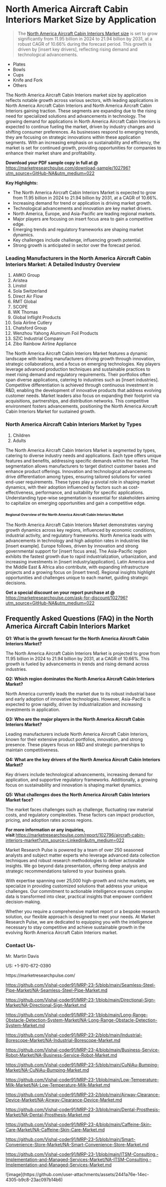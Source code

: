 <h1>North America Aircraft Cabin Interiors Market&nbsp;Size by Application</h1><blockquote><p>The <a href="https://marketresearchpulse.com/download-sample/102796?utm_source=GitHub-NA&amp;utm_medium=022">North America Aircraft Cabin Interiors Market size</a> is set to grow significantly from 11.95 billion in 2024 to 21.94 billion by 2031, at a robust CAGR of 10.66% during the forecast period. This growth is driven by [insert key drivers], reflecting rising demand and technological advancements.</p></blockquote><ul><li>Plates<li> Bowls<li> Cups<li> Knife and Fork<li> Others</li></ul><p>The North America Aircraft Cabin Interiors market size by application reflects notable growth across various sectors, with leading applications in North America Aircraft Cabin Interiors and North America Aircraft Cabin Interiors gaining traction. These segments are expanding due to the rising need for specialized solutions and advancements in technology. The growing demand for applications in North America Aircraft Cabin Interiors is expected to continue fueling the market, driven by industry changes and shifting consumer preferences. As businesses respond to emerging trends, they are focusing on strategic innovations within these application segments. With an increasing emphasis on sustainability and efficiency, the market is set for continued growth, providing opportunities for companies to enhance their market share and profitability.</p><p><strong>Download your PDF sample copy in full at @ </strong><a href="https://marketresearchpulse.com/download-sample/102796?utm_source=GitHub-NA&amp;utm_medium=022">https://marketresearchpulse.com/download-sample/102796?utm_source=GitHub-NA&amp;utm_medium=022</a></p><p><strong>Key Highlights: </strong></p><ul><li>The North America Aircraft Cabin Interiors Market is expected to grow from 11.95 billion in 2024 to 21.94 billion by 2031, at a CAGR of 10.66%.</li><li>Increasing demand for trend or application is driving market growth.</li><li>Technological advancements and innovation are key market drivers.</li><li>North America, Europe, and Asia-Pacific are leading regional markets.</li><li>Major players are focusing on insert focus area to gain a competitive edge.</li><li>Emerging trends and regulatory frameworks are shaping market dynamics.</li><li>Key challenges include challenge, influencing growth potential.</li><li>Strong growth is anticipated in sector over the forecast period.</li></ul><h3>Leading Manufacturers in the North America Aircraft Cabin Interiors Market: A Detailed Industry Overview</h3><ol><li>AMKO Group</li><li>Aristea</li><li>Linstol</li><li>Sola Switzerland</li><li>Direct Air Flow</li><li>RMT Global</li><li>SCOPE</li><li>WK Thomas</li><li>Global Inflight Products</li><li>Sola Airline Cutlery</li><li>Chatsford Group</li><li>Wenzhou Yahong Aluminum Foil Products</li><li>SZIC Industrial Company</li><li>Zibo Rainbow Airline Appliance</li></ol><div class="flex max-w-full flex-col flex-grow"><div class="min-h-8 text-message flex w-full flex-col items-end gap-2 whitespace-normal break-words [.text-message+&amp;]:mt-5" dir="auto" data-message-author-role="assistant" data-message-id="fd8432e4-4910-450d-b182-61b7bfb0a01f" data-message-model-slug="gpt-4o"><div class="flex w-full flex-col gap-1 empty:hidden first:pt-[3px]"><div class="markdown prose w-full break-words dark:prose-invert light"><p>The North America Aircraft Cabin Interiors Market features a dynamic landscape with leading manufacturers driving growth through innovation, strategic collaborations, and a focus on emerging technologies. Key players leverage advanced production techniques and sustainable practices to meet rising demand and regulatory requirements. Their portfolios often span diverse applications, catering to industries such as [insert industries]. Competitive differentiation is achieved through continuous investment in R&amp;D, enabling the development of innovative products that address evolving customer needs. Market leaders also focus on expanding their footprint via acquisitions, partnerships, and distribution networks. This competitive environment fosters advancements, positioning the North America Aircraft Cabin Interiors Market for sustained growth.</p></div></div></div></div><h3>North America Aircraft Cabin Interiors Market by Types</h3><ol><li>Children<li> Adults</li></ol><div class="flex max-w-full flex-col flex-grow"><div class="min-h-8 text-message flex w-full flex-col items-end gap-2 whitespace-normal break-words [.text-message+&amp;]:mt-5" dir="auto" data-message-author-role="assistant" data-message-id="084470be-0bb7-4664-bddf-5156b4f41249" data-message-model-slug="gpt-4o-mini"><div class="flex w-full flex-col gap-1 empty:hidden first:pt-[3px]"><div class="markdown prose w-full break-words dark:prose-invert light"><p>The North America Aircraft Cabin Interiors Market is segmented by types, catering to diverse industry needs and applications. Each type offers unique features and benefits, addressing specific demands within the market. The segmentation allows manufacturers to target distinct customer bases and enhance product offerings. Innovation and technological advancements drive differentiation among types, ensuring tailored solutions for varied end-user requirements. These types play a pivotal role in shaping market dynamics, with their adoption influenced by factors such as cost-effectiveness, performance, and suitability for specific applications. Understanding type-wise segmentation is essential for stakeholders aiming to capitalize on emerging opportunities and gain a competitive edge.</p></div></div></div></div><h3><span style="font-size: 11px;">Regional Overview of the North America Aircraft Cabin Interiors Market</span></h3><div class="flex max-w-full flex-col flex-grow"><div class="min-h-8 text-message flex w-full flex-col items-end gap-2 whitespace-normal break-words [.text-message+&amp;]:mt-5" dir="auto" data-message-author-role="assistant" data-message-id="e9038762-ce64-4e30-91c9-9bd413514231" data-message-model-slug="gpt-4o-mini"><div class="flex w-full flex-col gap-1 empty:hidden first:pt-[3px]"><div class="markdown prose w-full break-words dark:prose-invert light"><p>The North America Aircraft Cabin Interiors Market demonstrates varying growth dynamics across key regions, influenced by economic conditions, industrial activity, and regulatory frameworks. North America leads with advancements in technology and high adoption rates in industries like [insert example]. Europe follows, driven by innovation and strong governmental support for [insert focus area]. The Asia-Pacific region exhibits the fastest growth due to rapid industrialization, urbanization, and increasing investments in [insert industry/application]. Latin America and the Middle East &amp; Africa also contribute, with expanding infrastructure projects and a growing focus on [insert trend]. Regional insights highlight opportunities and challenges unique to each market, guiding strategic decisions.</p></div></div></div></div><p><strong>Get a special discount on your report purchase at @ </strong><a href="https://marketresearchpulse.com/ask-for-discount/102796?utm_source=GitHub-NA&amp;utm_medium=022">https://marketresearchpulse.com/ask-for-discount/102796?utm_source=GitHub-NA&amp;utm_medium=022</a></p><h2>Frequently Asked Questions (FAQ) in the North America Aircraft Cabin Interiors Market</h2><p><strong>Q1: What is the growth forecast for the North America Aircraft Cabin Interiors Market?</strong></p><p>The North America Aircraft Cabin Interiors Market is projected to grow from 11.95 billion in 2024 to 21.94 billion by 2031, at a CAGR of 10.66%. This growth is fueled by advancements in trends and rising demand across industries.</p><p><strong>Q2: Which region dominates the North America Aircraft Cabin Interiors Market?</strong></p><p>North America currently leads the market due to its robust industrial base and early adoption of innovative technologies. However, Asia-Pacific is expected to grow rapidly, driven by industrialization and increasing investments in application.</p><p><strong>Q3: Who are the major players in the North America Aircraft Cabin Interiors Market?</strong></p><p>Leading manufacturers include North America Aircraft Cabin Interiors, known for their extensive product portfolios, innovation, and strong presence. These players focus on R&amp;D and strategic partnerships to maintain competitiveness.</p><p><strong>Q4: What are the key drivers of the North America Aircraft Cabin Interiors Market?</strong></p><p>Key drivers include technological advancements, increasing demand for application, and supportive regulatory frameworks. Additionally, a growing focus on sustainability and innovation is shaping market dynamics.</p><p><strong>Q5: What challenges does the North America Aircraft Cabin Interiors Market face?</strong></p><p>The market faces challenges such as challenge, fluctuating raw material costs, and regulatory complexities. These factors can impact production, pricing, and adoption rates across regions.</p><p><strong>For more information or any inquiries, visit&nbsp;</strong><a href="https://marketresearchpulse.com/report/102796/aircraft-cabin-interiors-market?utm_source=Linkedin&utm_medium=022">https://marketresearchpulse.com/report/102796/aircraft-cabin-interiors-market?utm_source=Linkedin&utm_medium=022</a></p><p>Market Research Pulse is powered by a team of over 250 seasoned analysts and subject matter experts who leverage advanced data collection techniques and robust research methodologies to deliver actionable insights. We go beyond data presentation, offering deep analysis and strategic recommendations tailored to your business goals.</p><p>With expertise spanning over 25,000 high-growth and niche markets, we specialize in providing customized solutions that address your unique challenges. Our commitment to actionable intelligence ensures complex data is transformed into clear, practical insights that empower confident decision-making.</p><p>Whether you require a comprehensive market report or a bespoke research solution, our flexible approach is designed to meet your needs. At Market Research Pulse, we are dedicated to equipping you with the intelligence necessary to stay competitive and achieve sustainable growth in the evolving North America Aircraft Cabin Interiors market.</p><h3><strong>Contact Us-</strong></h3><p>Mr. Martin Davis</p><p>US: +1-970-672-0390</p><p>https://marketresearchpulse.com/</p><p><a href="https://github.com/Vishal-coder91/MRP-23-5/blob/main/Seamless-Steel-Pipe-Market/NA-Seamless-Steel-Pipe-Market.md">https://github.com/Vishal-coder91/MRP-23-5/blob/main/Seamless-Steel-Pipe-Market/NA-Seamless-Steel-Pipe-Market.md</a></p><p><a href="https://github.com/Vishal-coder91/MRP-23-1/blob/main/Directional-Sign-Market/NA-Directional-Sign-Market.md">https://github.com/Vishal-coder91/MRP-23-1/blob/main/Directional-Sign-Market/NA-Directional-Sign-Market.md</a></p><p><a href="https://github.com/Vishal-coder91/MRP-23-1/blob/main/Long-Range-Obstacle-Detection-System-Market/NA-Long-Range-Obstacle-Detection-System-Market.md">https://github.com/Vishal-coder91/MRP-23-1/blob/main/Long-Range-Obstacle-Detection-System-Market/NA-Long-Range-Obstacle-Detection-System-Market.md</a></p><p><a href="https://github.com/Vishal-coder91/MRP-23-2/blob/main/Industrial-Borescope-Market/NA-Industrial-Borescope-Market.md">https://github.com/Vishal-coder91/MRP-23-2/blob/main/Industrial-Borescope-Market/NA-Industrial-Borescope-Market.md</a></p><p><a href="https://github.com/Vishal-coder91/MRP-23-4/blob/main/Business-Service-Robot-Market/NA-Business-Service-Robot-Market.md">https://github.com/Vishal-coder91/MRP-23-4/blob/main/Business-Service-Robot-Market/NA-Business-Service-Robot-Market.md</a></p><p><a href="https://github.com/Vishal-coder91/MRP-23-5/blob/main/CuNiAu-Bumping-Market/NA-CuNiAu-Bumping-Market.md">https://github.com/Vishal-coder91/MRP-23-5/blob/main/CuNiAu-Bumping-Market/NA-CuNiAu-Bumping-Market.md</a></p><p><a href="https://github.com/Vishal-coder91/MRP-23-1/blob/main/Low-Temperature-Milk-Market/NA-Low-Temperature-Milk-Market.md">https://github.com/Vishal-coder91/MRP-23-1/blob/main/Low-Temperature-Milk-Market/NA-Low-Temperature-Milk-Market.md</a></p><p><a href="https://github.com/Vishal-coder91/MRP-23-2/blob/main/Airway-Clearance-Device-Market/NA-Airway-Clearance-Device-Market.md">https://github.com/Vishal-coder91/MRP-23-2/blob/main/Airway-Clearance-Device-Market/NA-Airway-Clearance-Device-Market.md</a></p><p><a href="https://github.com/Vishal-coder91/MRP-23-3/blob/main/Dental-Prosthesis-Market/NA-Dental-Prosthesis-Market.md">https://github.com/Vishal-coder91/MRP-23-3/blob/main/Dental-Prosthesis-Market/NA-Dental-Prosthesis-Market.md</a></p><p><a href="https://github.com/Vishal-coder91/MRP-23-4/blob/main/Caffeine-Skin-Care-Market/NA-Caffeine-Skin-Care-Market.md">https://github.com/Vishal-coder91/MRP-23-4/blob/main/Caffeine-Skin-Care-Market/NA-Caffeine-Skin-Care-Market.md</a></p><p><a href="https://github.com/Vishal-coder91/MRP-23-5/blob/main/Smart-Convenience-Store-Market/NA-Smart-Convenience-Store-Market.md">https://github.com/Vishal-coder91/MRP-23-5/blob/main/Smart-Convenience-Store-Market/NA-Smart-Convenience-Store-Market.md</a></p><p><a href="https://github.com/Vishal-coder91/MRP-23-1/blob/main/ITSM-Consulting,-Implementation-and-Managed-Services-Market/NA-ITSM-Consulting,-Implementation-and-Managed-Services-Market.md">https://github.com/Vishal-coder91/MRP-23-1/blob/main/ITSM-Consulting,-Implementation-and-Managed-Services-Market/NA-ITSM-Consulting,-Implementation-and-Managed-Services-Market.md</a></p>
![image](https://github.com/user-attachments/assets/2441a76e-14ec-4305-b9c8-23ac097b14b6)
